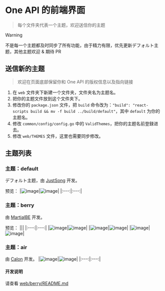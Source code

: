 # One API 的前端界面

> 每个文件夹代表一个主题，欢迎送信你的主题

> [!WARNING]
> 不是每一个主题都及时同步了所有功能，由于精力有限，优先更新デフォルト主题，其他主题欢迎 & 期待 PR

## 送信新的主题

> 欢迎在页面底部保留你和 One API 的版权信息以及指向链接

1. 在 `web` 文件夹下新建一个文件夹，文件夹名为主题名。
2. 把你的主题文件放到这个文件夹下。
3. 修改你的 `package.json` 文件，把 `build` 命令改为：`"build": "react-scripts build && mv -f build ../build/default"`，其中 `default` 为你的主题名。
4. 修改 `common/config/config.go` 中的 `ValidThemes`，把你的主题名前登録进去。
5. 修改 `web/THEMES` 文件，这里也需要同步修改。

## 主题列表

### 主题：default

デフォルト主题，由 [JustSong](https://github.com/songquanpeng) 开发。

预览：
|![image](https://github.com/songquanpeng/one-api/assets/39998050/ccfbc668-3a7f-4bc1-87da-7eacfd7bf371)|![image](https://github.com/songquanpeng/one-api/assets/39998050/a63ed547-44b9-45db-b43a-ecea07d60840)|
|:---:|:---:|

### 主题：berry

由 [MartialBE](https://github.com/MartialBE) 开发。

预览：
|||
|:---:|:---:|
|![image](https://github.com/songquanpeng/one-api/assets/42402987/36aff5c6-c5ff-4a90-8e3d-33d5cff34cbf)|![image](https://github.com/songquanpeng/one-api/assets/42402987/9ac63b36-5140-4064-8fad-fc9d25821509)|
|![image](https://github.com/songquanpeng/one-api/assets/42402987/fb2b1c64-ef24-4027-9b80-0cd9d945a47f)|![image](https://github.com/songquanpeng/one-api/assets/42402987/b6b649ec-2888-4324-8b2d-d5e11554eed6)|
|![image](https://github.com/songquanpeng/one-api/assets/42402987/6d3b22e0-436b-4e26-8911-bcc993c6a2bd)|![image](https://github.com/songquanpeng/one-api/assets/42402987/eef1e224-7245-44d7-804e-9d1c8fa3f29c)|

### 主题：air
由 [Calon](https://github.com/Calcium-Ion) 开发。
|![image](https://github.com/songquanpeng/songquanpeng.github.io/assets/39998050/1ddb274b-a715-4e81-858b-857d520b6ff4)|![image](https://github.com/songquanpeng/songquanpeng.github.io/assets/39998050/163b0b8e-1f73-49cb-b632-3dcb986b56d5)|
|:---:|:---:|


#### 开发说明

请查看 [web/berry/README.md](https://github.com/songquanpeng/one-api/tree/main/web/berry/README.md)
